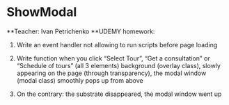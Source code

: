 # ShowModal

**Teacher: Ivan Petrichenko
**UDEMY homework:

1) Write an event handler not allowing to run scripts before page loading 

2) Write function when you click “Select Tour”, “Get a consultation” or “Schedule of tours” (all 3 elements) background (overlay class), slowly appearing on the page (through transparency), the modal window (modal class) smoothly pops up from above

3) On the contrary: the substrate disappeared, the modal window went up

